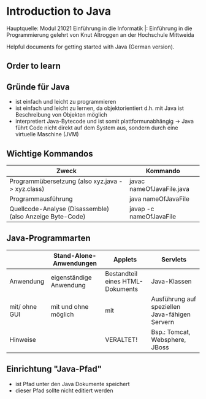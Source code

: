 # Introduction to Java

Hauptquelle: Modul 21021 Einführung in die Informatik |: Einführung in die Programmierung gelehrt von Knut Altroggen an der Hochschule Mittweida

Helpful documents for getting started with Java (German version).

## Order to learn

## Gründe für Java

- ist einfach und leicht zu programmieren
- ist einfach und leicht zu lernen, da objektorientiert d.h. mit Java ist Beschreibung von Objekten möglich
- interpretiert Java-Bytecode und ist somit plattformunabhängig
  -> Java führt Code nicht direkt auf dem System aus, sondern durch eine virtuelle Maschine (JVM)

## Wichtige Kommandos
|                        Zweck                             |         Kommando          |
|----------------------------------------------------------|---------------------------|
| Programmübersetzung (also xyz.java -> xyz.class)         | javac nameOfJavaFile.java |
| Programmausführung                                       | java nameOfJavaFile       |
| Quellcode-Analyse (Disassemble) (also Anzeige Byte-Code) | javap -c nameOfJavaFile   |

## Java-Programmarten
|                | Stand-Alone-Anwendungen |             Applets              |                    Servlets                    |
|----------------|-------------------------|----------------------------------|------------------------------------------------|
| Anwendung      | eigenständige Anwendung | Bestandteil eines HTML-Dokuments | Java-Klassen                                   |
| mit/ ohne GUI  | mit und ohne möglich    | mit                              | Ausführung auf speziellen Java-fähigen Servern |
| Hinweise       |                         | VERALTET!                        | Bsp.: Tomcat, Websphere, JBoss                 |

## Einrichtung "Java-Pfad"

- ist Pfad unter den Java Dokumente speichert
- dieser Pfad sollte nicht editiert werden
